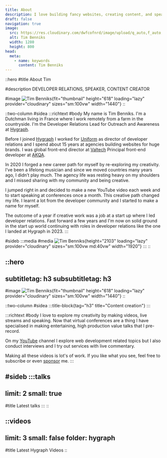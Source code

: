 ```yaml
---
title: About
description: I love building fancy websites, creating content, and speaking at conferences!
draft: false
navigation: true
image:
  src: https://res.cloudinary.com/dwfcofnrd/image/upload/q_auto,f_auto,w_1280/Tim/tim_aug_2023.png
  alt: Tim Benniks
  width: 1280
  height: 800
head:
  meta:
    - name: keywords
      content: Tim Benniks
---
```


::hero
#title
About Tim

#description
DEVELOPER RELATIONS, SPEAKER, CONTENT CREATOR

#image
![Tim Benniks](https://res.cloudinary.com/dwfcofnrd/image/upload/v1718529619/website/tim_augmented.png){fit="thumbnail" height="618" loading="lazy" provider="cloudinary" sizes="sm:100vw" width="1440"}
::

::two-column
#sidea
  :::richtext
  #body
  My name is Tim Benniks. I'm a Dutchman living in France where I work remotely from a farm in the countryside. I'm the Developer Relations Lead for Outreach and Awareness at [Hygraph](https://hygraph.com "https://hygraph.com").
  
  Before I joined [Hygraph](https://hygraph.com "https://hygraph.com") I worked for [Uniform](https://uniform.dev "https://uniform.dev") as director of developer relations and I spend about 15 years at agencies building websites for huge brands. I was global front-end director at [Valtech](https://valtech.com "https://valtech.com") Principal front-end developer at [AKQA](https://akqa.com "https://akqa.com").
  
  In 2020 I forged a new career path for myself by re-exploring my creativity. I’ve been a lifelong musician and since we moved countries many years ago, I didn’t play much. The agency life was resting heavy on my shoulders and I missed sharing with my community and being creative.
  
  I jumped right in and decided to make a new YouTube video each week and to start speaking at conferences once a month. This creative path changed my life. I learnt a lot from the developer community and I started to make a name for myself.
  
  The outcome of a year if creative work was a job at a start up where I led developer relations. Fast forward a few years and I'm now on solid ground in the start up world continuing with roles in developer relations like the one I landed at Hygraph in 2023.
  :::

#sideb
  :::media
  #media
  ![Tim Benniks](https://res.cloudinary.com/dwfcofnrd/image/upload/v1718362826/Tim/tim-talk.png){height="2103" loading="lazy" provider="cloudinary" sizes="sm:100vw md:40vw" width="1920"}
  :::
::

::hero
---
subtitletag: h3
subsubtitletag: h3
---
#image
![Tim Benniks](https://res.cloudinary.com/dwfcofnrd/image/upload/Tim/Tim%20On%20Stage.jpg){fit="thumbnail" height="618" loading="lazy" provider="cloudinary" sizes="sm:100vw" width="1440"}
::

::two-column
#sidea
  :::title-block{tag="h3" title="Content creation"}
  :::

  :::richtext
  #body
  I love to explore my creativity by making videos, live streams and speaking. Now that virtual conferences are a thing I have specialised in making entertaining, high production value talks that I pre-record.
  
  On my [YouTube](https://youtube.com/timbenniks "https://youtube.com/timbenniks") channel I explore web development related topics but I also conduct interviews and I try out services with live commentary.
  
  Making all these videos is lot's of work. If you like what you see, feel free to subscribe or even [sponsor](https://buymeacoff.ee/timbenniks "https://buymeacoff.ee/timbenniks") me.
  :::

#sideb
  :::talks
  ---
  limit: 2
  small: true
  ---
  #title
  Latest talks
  :::
::

::videos
---
limit: 3
small: false
folder: hygraph
---
#title
Latest Hygraph Videos
::
